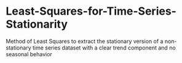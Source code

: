 # Least-Squares-for-Time-Series-Stationarity
Method of Least Squares to extract the stationary version of a non-stationary time series dataset with a clear trend component and no seasonal behavior
